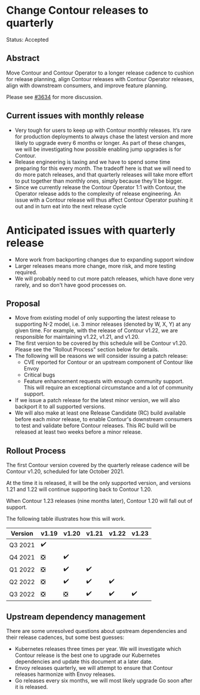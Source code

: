 # Change Contour releases to quarterly

Status: Accepted

## Abstract
Move Contour and Contour Operator to a longer release cadence to cushion for release planning, align Contour releases with Contour Operator releases, align with downstream consumers, and improve feature planning. 

Please see [#3634](https://github.com/projectcontour/contour/issues/3634) for more discussion.

## Current issues with monthly release
* Very tough for users to keep up with Contour monthly releases. It’s rare for production deployments to always chase the latest version and more likely to upgrade every 6 months or longer. As part of these changes, we will be investigating how possible enabling jump upgrades is for Contour.
* Release engineering is taxing and we have to spend some time preparing for this every month. The tradeoff here is that we will need to do more patch releases, and that quarterly releases will take more effort to put together than monthly ones, simply because they'll be bigger.
* Since we currently release the Contour Operator 1:1 with Contour, the Operator release adds to the complexity of release engineering.  An issue with a Contour release will thus affect Contour Operator pushing it out and in turn eat into the next release cycle

# Anticipated issues with quarterly release
* More work from backporting changes due to expanding support window
* Larger releases means more change, more risk, and more testing required.
* We will probably need to cut more patch releases, which have done very rarely, and so don't have good processes on.


## Proposal

*  Move from existing model of only supporting the latest release to supporting N-2 model, i.e. 3 minor releases (denoted by W, X, Y) at any given time.  For example, with the release of Contour v1.22, we are responsible for maintaining v1.22, v1.21, and v1.20.
*  The first version to be covered by this schedule will be Contour v1.20. Please see the "Rollout Process" section below for details.
*  The following will be reasons we will consider issuing a patch release:
   * CVE reported for Contour or an upstream component of Contour like Envoy
   * Critical bugs 
   * Feature enhancement requests with enough community support. This will require an exceptional circumstance and a lot of community support.
* If we issue a patch release for the latest minor version, we will also backport it to all supported versions.
* We will also make at least one Release Candidate (RC) build available before each *minor* release, to enable Contour's downstream consumers to test and validate before Contour releases. This RC build will be released at least two weeks before a minor release.

## Rollout Process

The first Contour version covered by the quarterly release cadence will be Contour v1.20, scheduled for late October 2021.

At the time it is released, it will be the only supported version, and versions 1.21 and 1.22 will continue supporting back to Contour 1.20.

When Contour 1.23 releases (nine months later), Contour 1.20 will fall out of support.

The following table illustrates how this will work.

| Version |v1.19 |v1.20|v1.21|v1.22|v1.23|
|---------|--------|-------|-------|-------|-------|
|Q3 2021  | :heavy_check_mark: |
|Q4 2021  | :negative_squared_cross_mark: | :heavy_check_mark: |
|Q1 2022  | :negative_squared_cross_mark: | :heavy_check_mark: |:heavy_check_mark: |
|Q2 2022  | :negative_squared_cross_mark: | :heavy_check_mark: |:heavy_check_mark: |:heavy_check_mark: |
|Q3 2022  | :negative_squared_cross_mark: | :negative_squared_cross_mark: |:heavy_check_mark: |:heavy_check_mark: | :heavy_check_mark: |

## Upstream dependency management

There are some unresolved questions about upstream dependencies and their release cadences, but some best guesses:
* Kubernetes releases three times per year. We will investigate which Contour release is the best one to upgrade our Kubernetes dependencies and update this document at a later date.
* Envoy releases quarterly, we will attempt to ensure that Contour releases harmonize with Envoy releases.
* Go releases every six months, we will most likely upgrade Go soon after it is released.
